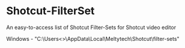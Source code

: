 # Shotcut-FilterSet
An easy-to-access list of Shotcut Filter-Sets for Shotcut video editor

Windows - "C:\Users\<<UserName>>\AppData\Local\Meltytech\Shotcut\filter-sets"
